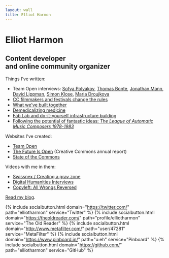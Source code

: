 ```yaml
---
layout: wall
title: Elliot Harmon
---
```


Elliot Harmon
====================

Content developer<br />and online community organizer
---------------------

Things I've written:

- Team Open interviews: [Sofya Polyakov](http://teamopen.cc/sofya/), [Thomas Bonte](http://teamopen.cc/thomas/), [Jonathan Mann](http://teamopen.cc/jonathan/), [David Lippman](http://teamopen.cc/david/), [Simon Klose](http://teamopen.cc/simon/), [Maria Droujkova](http://teamopen.cc/maria/)
- [CC filmmakers and festivals change the rules](https://creativecommons.org/weblog/entry/36917)
- [What we've built together](https://creativecommons.org/weblog/entry/41182)
- [Demedicalizing medicine](/2010/02/13/demedicalizing-medicine.html)
- [Fab Lab and do-it-yourself infrastructure building](http://forums.techsoup.org/cs/community/b/tsblog/archive/2010/04/10/fab-lab-and-doityourself-infrastructure-building.aspx)
- [Following the potential of fantastic ideas: _The League of Automatic Music Composers 1978-1983_](/2015/01/20/following-the-potential-of-fantastic-ideas.html)

Websites I've created:

- [Team Open](http://teamopen.cc/)
- [The Future Is Open](http://teamopen.cc/thefuture) (Creative Commons annual report)
- [State of the Commons](https://stateof.creativecommons.org/)

Videos with me in them:

- [Swissnex / Creating a gray zone](https://www.youtube.com/watch?v=G8WqJ8Hgv_c)
- [Digital Humanities Interviews](https://www.youtube.com/watch?v=IUIySaI93zc)
- [Copyleft: All Wrongs Reversed](https://vimeo.com/66363470)

[Read my blog](/blog).

{% include socialbutton.html domain="https://twitter.com/" path="elliotharmon" service="Twitter" %}
{% include socialbutton.html domain="https://theoldreader.com/" path="profile/elliotharmon" service="The Old Reader" %}
{% include socialbutton.html domain="http://www.metafilter.com/" path="user/47281" service="MetaFilter" %}
{% include socialbutton.html domain="https://www.pinboard.in/" path="u:eh" service="Pinboard" %}
{% include socialbutton.html domain="https://github.com/" path="elliotharmon" service="GitHub" %}